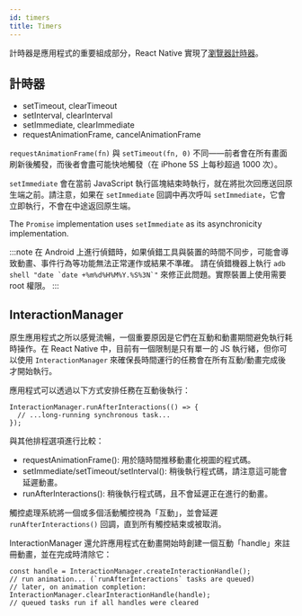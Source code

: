 ```yaml
---
id: timers
title: Timers
---
```


計時器是應用程式的重要組成部分，React Native 實現了[瀏覽器計時器](https://developer.mozilla.org/en-US/docs/Learn/JavaScript/Asynchronous/Timeouts_and_intervals)。

## 計時器

- setTimeout, clearTimeout
- setInterval, clearInterval
- setImmediate, clearImmediate
- requestAnimationFrame, cancelAnimationFrame

`requestAnimationFrame(fn)` 與 `setTimeout(fn, 0)` 不同——前者會在所有畫面刷新後觸發，而後者會盡可能快地觸發（在 iPhone 5S 上每秒超過 1000 次）。

`setImmediate` 會在當前 JavaScript 執行區塊結束時執行，就在將批次回應送回原生端之前。請注意，如果在 `setImmediate` 回調中再次呼叫 `setImmediate`，它會立即執行，不會在中途返回原生端。

The `Promise` implementation uses `setImmediate` as its asynchronicity implementation.

:::note
在 Android 上進行偵錯時，如果偵錯工具與裝置的時間不同步，可能會導致動畫、事件行為等功能無法正常運作或結果不準確。
請在偵錯機器上執行 ``adb shell "date `date +%m%d%H%M%Y.%S%3N`"`` 來修正此問題。實際裝置上使用需要 root 權限。
:::

## InteractionManager

原生應用程式之所以感覺流暢，一個重要原因是它們在互動和動畫期間避免執行耗時操作。在 React Native 中，目前有一個限制是只有單一的 JS 執行緒，但你可以使用 `InteractionManager` 來確保長時間運行的任務會在所有互動/動畫完成後才開始執行。

應用程式可以透過以下方式安排任務在互動後執行：

```tsx
InteractionManager.runAfterInteractions(() => {
  // ...long-running synchronous task...
});
```

與其他排程選項進行比較：

- requestAnimationFrame(): 用於隨時間推移動畫化視圖的程式碼。
- setImmediate/setTimeout/setInterval(): 稍後執行程式碼，請注意這可能會延遲動畫。
- runAfterInteractions(): 稍後執行程式碼，且不會延遲正在進行的動畫。

觸控處理系統將一個或多個活動觸控視為「互動」，並會延遲 `runAfterInteractions()` 回調，直到所有觸控結束或被取消。

InteractionManager 還允許應用程式在動畫開始時創建一個互動「handle」來註冊動畫，並在完成時清除它：

```tsx
const handle = InteractionManager.createInteractionHandle();
// run animation... (`runAfterInteractions` tasks are queued)
// later, on animation completion:
InteractionManager.clearInteractionHandle(handle);
// queued tasks run if all handles were cleared
```